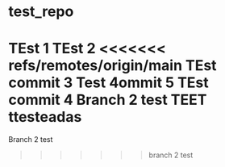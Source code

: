 # test_repo

TEst 1
TEst 2
<<<<<<< refs/remotes/origin/main
TEst commit 3
Test 4ommit 5
TEst commit 4
Branch 2 test
TEET
ttesteadas
=======



Branch 2 test
>>>>>>> branch 2 test
